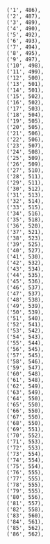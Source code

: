     ('1', 486),
    ('2', 487),
    ('3', 489),
    ('4', 490),
    ('5', 492),
    ('6', 493),
    ('7', 494),
    ('8', 495),
    ('9', 497),
    ('10', 498),
    ('11', 499),
    ('12', 500),
    ('13', 501),
    ('14', 501),
    ('15', 502),
    ('16', 502),
    ('17', 503),
    ('18', 504),
    ('19', 505),
    ('20', 505),
    ('21', 506),
    ('22', 506),
    ('23', 507),
    ('24', 508),
    ('25', 509),
    ('26', 509),
    ('27', 510),
    ('28', 511),
    ('29', 511),
    ('30', 512),
    ('31', 513),
    ('32', 514),
    ('33', 515),
    ('34', 516),
    ('35', 518),
    ('36', 520),
    ('37', 521),
    ('38', 523),
    ('39', 525),
    ('40', 527),
    ('41', 530),
    ('42', 532),
    ('43', 534),
    ('44', 535),
    ('45', 536),
    ('46', 537),
    ('47', 537),
    ('48', 538),
    ('49', 539),
    ('50', 539),
    ('51', 540),
    ('52', 541),
    ('53', 542),
    ('54', 543),
    ('55', 544),
    ('56', 545),
    ('57', 545),
    ('58', 546),
    ('59', 547),
    ('60', 548),
    ('61', 548),
    ('62', 549),
    ('63', 549),
    ('64', 550),
    ('65', 550),
    ('66', 550),
    ('67', 550),
    ('68', 550),
    ('69', 551),
    ('70', 552),
    ('71', 553),
    ('72', 553),
    ('73', 554),
    ('74', 554),
    ('75', 554),
    ('76', 555),
    ('77', 555),
    ('78', 555),
    ('79', 555),
    ('80', 556),
    ('81', 557),
    ('82', 558),
    ('83', 560),
    ('84', 561),
    ('85', 562),
    ('86', 562),